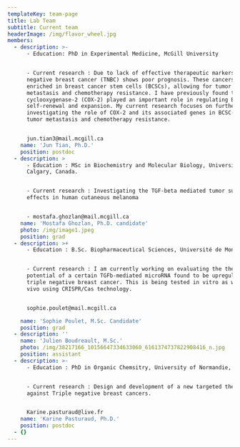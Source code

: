 ```yaml
---
templateKey: team-page
title: Lab Team
subtitle: Current team
headerImage: /img/flavor_wheel.jpg
members:
  - description: >-
      - Education: PhD in Experimental Medicine, McGill University


      - Current research : Due to lack of effective therapeutic markers, triple
      negative breast cancer (TNBC) shows poor prognosis. These cancers are
      enriched in breast cancer stem cells (BCSCs), allowing for tumor relapse,
      metastasis and chemotherapy resistance. I have previously found that
      cyclooxygenase-2 (COX-2) played an important role in regulating BCSC
      self-renewal and expansion. My current research focuses on further
      investigating the role of COX-2 and its associated genes in BCSC-mediated
      tumor metastasis and chemotherapy resistance.


      jun.tian3@mail.mcgill.ca
    name: 'Jun Tian, Ph.D.'
    position: postdoc
  - description: >
      - Education : MSc in Biochemistry and Molecular Biology, University of
      Calgary, Canada.


      - Current research : Investigating the TGF-beta mediated tumor suppressive
      effects in human cutaneous melanoma


      - mostafa.ghozlan@mail.mcgill.ca
    name: 'Mostafa Ghozlan, Ph.D. candidate'
    photo: /img/image1.jpeg
    position: grad
  - description: >+
      - Education : B.Sc. Biopharmaceutical Sciences, Université de Montréal.


      - Current research : I am currently working on evaluating the therapeutic
      potential of a certain TGFb-mediated microRNA found to be upregulated in
      triple negative breast cancer. This is being tested in vitro as well as in
      vivo using CRISPR/Cas technology.


      sophie.poulet@mail.mcgill.ca

    name: 'Sophie Poulet, M.Sc. Candidate'
    position: grad
  - description: ''
    name: 'Julien Boudreault, M.Sc.'
    photo: /img/38217166_10156647334633060_6161374737822908416_n.jpg
    position: assistant
  - description: >-
      - Education : PhD in Organic Chemsitry, University of Normandie, France.


      - Current research : Design and development of a new targeted therapy
      against Triple negative breast cancers.


      Karine.pasturaud@live.fr
    name: 'Karine Pasturaud, Ph.D.'
    position: postdoc
  - {}
---
```


